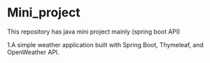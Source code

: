 # Mini_project
This repository has java mini project mainly (spring boot API)

1.A simple weather application built with Spring Boot, Thymeleaf, and OpenWeather API.
